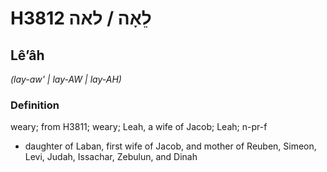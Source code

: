 # H3812 לֵאָה / לאה

## Lêʼâh

_(lay-aw' | lay-AW | lay-AH)_

### Definition

weary; from H3811; weary; Leah, a wife of Jacob; Leah; n-pr-f

- daughter of Laban, first wife of Jacob, and mother of Reuben, Simeon, Levi, Judah, Issachar, Zebulun, and Dinah
